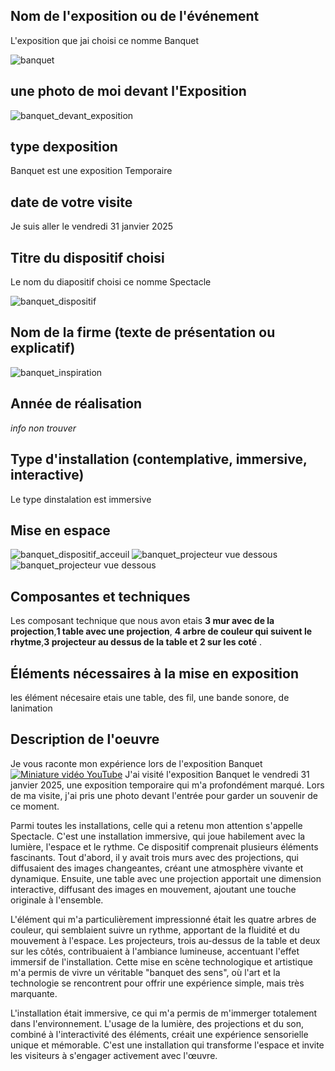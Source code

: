 ## Nom de l'exposition ou de l'événement
L'exposition que jai choisi ce nomme Banquet

![banquet](media/banquet.jpg)

## une photo de moi devant l'Exposition 
![banquet_devant_exposition](media/banquet_devant_exposition.jpg)

## type dexposition 
Banquet est une exposition Temporaire

## date de votre visite 
Je suis aller le vendredi 31 janvier 2025


## Titre du dispositif choisi
Le nom du diapositif choisi ce nomme Spectacle

![banquet_dispositif](media/banquet_dispositif.jpg)


## Nom de la firme (texte de présentation ou explicatif)
![banquet_inspiration](media/banquet_inspiration.jpg)

## Année de réalisation 
*info non trouver*

## Type d'installation (contemplative, immersive, interactive)
Le type dinstalation est immersive

## Mise en espace
![banquet_dispositif_acceuil](media/banquet_dispositif_acceuil.jpg)
![banquet_projecteur vue dessous](media/banquet_dispositif_02.jpg)
![banquet_projecteur vue dessous](media/banquet_projecteur_vue_dessous.jpg)

## Composantes et techniques
Les composant technique que nous avon etais **3 mur avec de la projection**,**1 table avec une projection**, **4 arbre de couleur qui suivent le rhytme**,**3 projecteur au dessus de la table et 2 sur les coté** . 

## Éléments nécessaires à la mise en exposition
les élément nécesaire etais une table, des fil, une bande sonore, de lanimation

## Description de l'oeuvre
Je vous raconte mon expérience lors de l'exposition Banquet
[![Miniature vidéo YouTube](https://img.youtube.com/vi/mkXZR4Sy6yU/0.jpg)](https://www.youtube.com/watch?v=mkXZR4Sy6yU)
J'ai visité l'exposition Banquet le vendredi 31 janvier 2025, une exposition temporaire qui m'a profondément marqué. Lors de ma visite, j'ai pris une photo devant l'entrée pour garder un souvenir de ce moment.

Parmi toutes les installations, celle qui a retenu mon attention s'appelle Spectacle. C'est une installation immersive, qui joue habilement avec la lumière, l'espace et le rythme. Ce dispositif comprenait plusieurs éléments fascinants. Tout d'abord, il y avait trois murs avec des projections, qui diffusaient des images changeantes, créant une atmosphère vivante et dynamique. Ensuite, une table avec une projection apportait une dimension interactive, diffusant des images en mouvement, ajoutant une touche originale à l'ensemble.

L'élément qui m'a particulièrement impressionné était les quatre arbres de couleur, qui semblaient suivre un rythme, apportant de la fluidité et du mouvement à l'espace. Les projecteurs, trois au-dessus de la table et deux sur les côtés, contribuaient à l'ambiance lumineuse, accentuant l'effet immersif de l'installation. Cette mise en scène technologique et artistique m'a permis de vivre un véritable "banquet des sens", où l'art et la technologie se rencontrent pour offrir une expérience simple, mais très marquante.

L'installation était immersive, ce qui m'a permis de m'immerger totalement dans l'environnement. L'usage de la lumière, des projections et du son, combiné à l'interactivité des éléments, créait une expérience sensorielle unique et mémorable. C'est une installation qui transforme l'espace et invite les visiteurs à s'engager activement avec l'œuvre.
